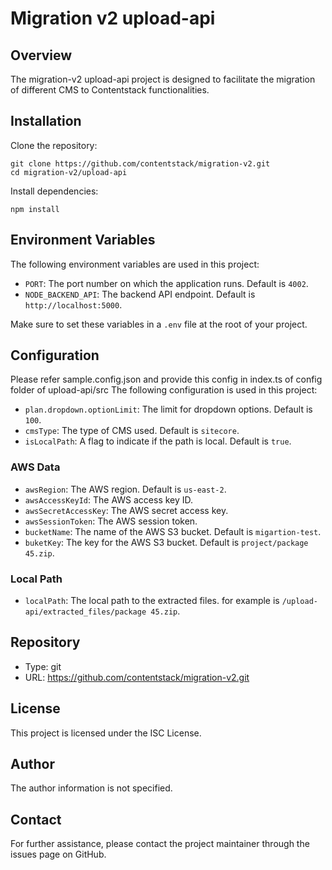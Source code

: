 # Migration v2 upload-api
## Overview
The migration-v2 upload-api project is designed to facilitate the migration of different CMS to Contentstack functionalities.

## Installation
Clone the repository:
```
git clone https://github.com/contentstack/migration-v2.git
cd migration-v2/upload-api
```
Install dependencies:
```
npm install
```

## Environment Variables

The following environment variables are used in this project:

- `PORT`: The port number on which the application runs. Default is `4002`.
- `NODE_BACKEND_API`: The backend API endpoint. Default is `http://localhost:5000`.

Make sure to set these variables in a `.env` file at the root of your project.

## Configuration
Please refer sample.config.json and provide this config in index.ts of config folder of upload-api/src
The following configuration is used in this project:

- `plan.dropdown.optionLimit`: The limit for dropdown options. Default is `100`.
- `cmsType`: The type of CMS used. Default is `sitecore`.
- `isLocalPath`: A flag to indicate if the path is local. Default is `true`.

### AWS Data
- `awsRegion`: The AWS region. Default is `us-east-2`.
- `awsAccessKeyId`: The AWS access key ID.
- `awsSecretAccessKey`: The AWS secret access key.
- `awsSessionToken`: The AWS session token.
- `bucketName`: The name of the AWS S3 bucket. Default is `migartion-test`.
- `buketKey`: The key for the AWS S3 bucket. Default is `project/package 45.zip`.

### Local Path
- `localPath`: The local path to the extracted files. for example is `/upload-api/extracted_files/package 45.zip`.

## Repository
- Type: git
- URL: https://github.com/contentstack/migration-v2.git

## License
This project is licensed under the ISC License.

## Author
The author information is not specified.

## Contact
For further assistance, please contact the project maintainer through the issues page on GitHub.

